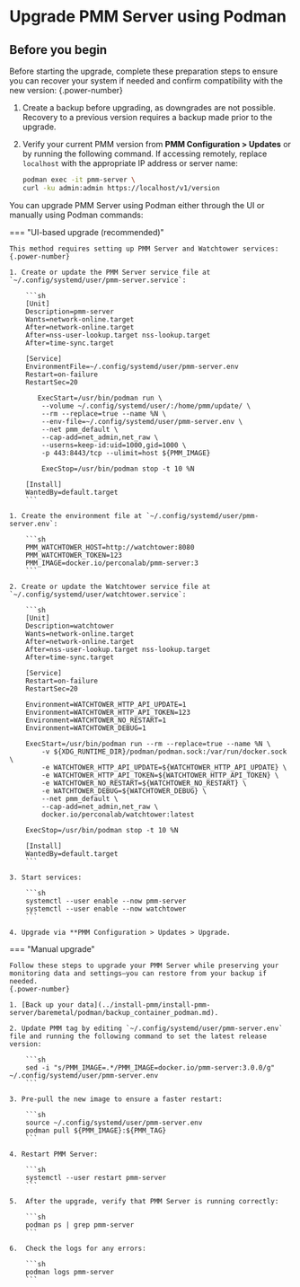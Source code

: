 # Upgrade PMM Server using Podman

## Before you begin

Before starting the upgrade, complete these preparation steps to ensure you can recover your system if needed and confirm compatibility with the new version:
{.power-number}

1. Create a backup before upgrading, as downgrades are not possible. Recovery to a previous version requires a backup made prior to the upgrade.

2. Verify your current PMM version from  **PMM Configuration > Updates** or by running the following command. If accessing remotely, replace `localhost` with the appropriate IP address or server name:

    ```sh
    podman exec -it pmm-server \
    curl -ku admin:admin https://localhost/v1/version
    ```

You can upgrade PMM Server using Podman either through the UI or manually using Podman commands:

=== "UI-based upgrade (recommended)"

    This method requires setting up PMM Server and Watchtower services:
    {.power-number}

    1. Create or update the PMM Server service file at `~/.config/systemd/user/pmm-server.service`:

        ```sh
        [Unit]
        Description=pmm-server
        Wants=network-online.target
        After=network-online.target
        After=nss-user-lookup.target nss-lookup.target
        After=time-sync.target

        [Service]
        EnvironmentFile=~/.config/systemd/user/pmm-server.env
        Restart=on-failure
        RestartSec=20

           ExecStart=/usr/bin/podman run \
            --volume ~/.config/systemd/user/:/home/pmm/update/ \
            --rm --replace=true --name %N \
            --env-file=~/.config/systemd/user/pmm-server.env \
            --net pmm_default \
            --cap-add=net_admin,net_raw \
            --userns=keep-id:uid=1000,gid=1000 \
            -p 443:8443/tcp --ulimit=host ${PMM_IMAGE}

            ExecStop=/usr/bin/podman stop -t 10 %N

        [Install]
        WantedBy=default.target
        ```

    1. Create the environment file at `~/.config/systemd/user/pmm-server.env`:

        ```sh
        PMM_WATCHTOWER_HOST=http://watchtower:8080
        PMM_WATCHTOWER_TOKEN=123
        PMM_IMAGE=docker.io/perconalab/pmm-server:3
        ```

    2. Create or update the Watchtower service file at `~/.config/systemd/user/watchtower.service`:

        ```sh
        [Unit]
        Description=watchtower
        Wants=network-online.target
        After=network-online.target
        After=nss-user-lookup.target nss-lookup.target
        After=time-sync.target

        [Service]
        Restart=on-failure
        RestartSec=20

        Environment=WATCHTOWER_HTTP_API_UPDATE=1
        Environment=WATCHTOWER_HTTP_API_TOKEN=123
        Environment=WATCHTOWER_NO_RESTART=1
        Environment=WATCHTOWER_DEBUG=1

        ExecStart=/usr/bin/podman run --rm --replace=true --name %N \
            -v ${XDG_RUNTIME_DIR}/podman/podman.sock:/var/run/docker.sock \
            -e WATCHTOWER_HTTP_API_UPDATE=${WATCHTOWER_HTTP_API_UPDATE} \
            -e WATCHTOWER_HTTP_API_TOKEN=${WATCHTOWER_HTTP_API_TOKEN} \
            -e WATCHTOWER_NO_RESTART=${WATCHTOWER_NO_RESTART} \
            -e WATCHTOWER_DEBUG=${WATCHTOWER_DEBUG} \
            --net pmm_default \
            --cap-add=net_admin,net_raw \
            docker.io/perconalab/watchtower:latest

        ExecStop=/usr/bin/podman stop -t 10 %N

        [Install]
        WantedBy=default.target
        ```

    3. Start services:

        ```sh
        systemctl --user enable --now pmm-server
        systemctl --user enable --now watchtower
        ```

    4. Upgrade via **PMM Configuration > Updates > Upgrade.

=== "Manual upgrade"

    Follow these steps to upgrade your PMM Server while preserving your monitoring data and settings—you can restore from your backup if needed.
    {.power-number}

    1. [Back up your data](../install-pmm/install-pmm-server/baremetal/podman/backup_container_podman.md).

    2. Update PMM tag by editing `~/.config/systemd/user/pmm-server.env` file and running the following command to set the latest release version:
   
        ```sh
        sed -i "s/PMM_IMAGE=.*/PMM_IMAGE=docker.io/pmm-server:3.0.0/g" ~/.config/systemd/user/pmm-server.env
        ```

    3. Pre-pull the new image to ensure a faster restart:

        ```sh
        source ~/.config/systemd/user/pmm-server.env
        podman pull ${PMM_IMAGE}:${PMM_TAG}
        ```

    4. Restart PMM Server:

        ```sh
        systemctl --user restart pmm-server
        ```

    5.  After the upgrade, verify that PMM Server is running correctly:

        ```sh
        podman ps | grep pmm-server
        ```

    6.  Check the logs for any errors:

        ```sh
        podman logs pmm-server
        ```